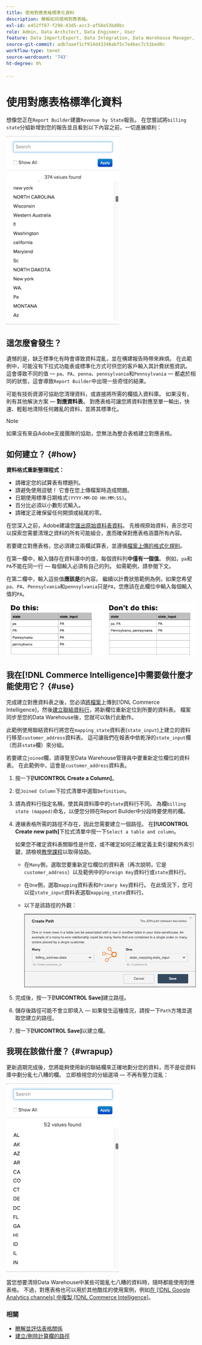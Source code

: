 ```yaml
---
title: 使用對應表格標準化資料
description: 瞭解如何使用對應表格。
exl-id: e452ff87-f298-43d5-acc3-af58e53bd0bc
role: Admin, Data Architect, Data Engineer, User
feature: Data Import/Export, Data Integration, Data Warehouse Manager, Commerce Tables
source-git-commit: adb7aaef1cf914d43348abf5c7e4bec7c51bed0c
workflow-type: tm+mt
source-wordcount: '743'
ht-degree: 0%

---
```


# 使用對應表格標準化資料

想像您正在`Report Builder`建置`Revenue by State`報告。 在您嘗試將`billing state`分組新增到您的報告並且看到以下內容之前，一切進展順利：

![](../../assets/Messy_State_Segments.png)

## 這怎麼會發生？

遺憾的是，缺乏標準化有時會導致資料混亂，並在構建報告時帶來麻煩。 在此範例中，可能沒有下拉式功能表或標準化方式可供您的客戶輸入其計費狀態資訊。 這會導致不同的值 — `pa`、`PA`、`penna`、`pennsylvania`和`Pennsylvania` — 都處於相同的狀態，這會導致`Report Builder`中出現一些奇怪的結果。

可能有技術資源可協助您清理資料，或直接將所需的欄插入資料庫。 如果沒有，則有其他解決方案 — **對應資料表**。 對應表格可讓您將資料對應至單一輸出，快速、輕鬆地清除任何雜亂的資料，並將其標準化。

>[!NOTE]
>
>如果沒有來自Adobe支援團隊的協助，您無法為整合表格建立對應表格。

## 如何建立？ {#how}

**資料格式重新整理程式：**

* 請確定您的試算表有標題列。
* 請避免使用逗號！ 它會在您上傳檔案時造成問題。
* 日期使用標準日期格式`(YYYY-MM-DD HH:MM:SS)`。
* 百分比必須以小數形式輸入。
* 請確定正確保留任何開頭或結尾的零。

在您深入之前，Adobe建議您[匯出原始資料表資料](../../tutorials/export-raw-data.md)。 先檢視原始資料，表示您可以探索您需要清理之資料的所有可能組合，進而確保對應表格涵蓋所有內容。

若要建立對應表格，您必須建立兩欄試算表，並遵循[檔案上傳的格式化規則](../../data-analyst/importing-data/connecting-data/using-file-uploader.md)。

在第一欄中，輸入儲存在資料庫中的值，每個資料列&#x200B;**中僅有一個值**。 例如，`pa`和`PA`不能在同一行 — 每個輸入必須有自己的列。 如需範例，請參閱下文。

在第二欄中，輸入這些值&#x200B;**應該是**&#x200B;的內容。 繼續以計費狀態範例為例，如果您希望`pa`、`PA`、`Pennsylvania`和`pennsylvania`只是`PA`，您應該在此欄位中輸入每個輸入值的`PA`。

![](../../assets/Mapping_table_examples.jpg)

## 我在[!DNL Commerce Intelligence]中需要做什麼才能使用它？ {#use}

完成建立對應資料表之後，您必須[將檔案](../../data-analyst/importing-data/connecting-data/using-file-uploader.md)上傳到[!DNL Commerce Intelligence]，然後[建立聯結資料行](../../data-analyst/data-warehouse-mgr/calc-column-types.md)，將新欄位重新定位到所要的資料表。 檔案同步至您的Data Warehouse後，您就可以執行此動作。

此範例使用聯結資料行將您在`mapping_state`資料表(`state_input`)上建立的資料行移至`customer_address`資料表。 這可讓我們在報表中依乾淨的`state_input`欄（而非`state`欄）來分組。

若要建立`joined`欄，請導覽至Data Warehouse管理員中要重新定位欄位的資料表。 在此範例中，這會是`customer_address`資料表。

1. 按一下&#x200B;**[!UICONTROL Create a Column]**。
1. 從`Joined Column`下拉式清單中選取`Definition`。
1. 請為資料行指定名稱，使其與資料庫中的`state`資料行不同。 為欄`billing state (mapped)`命名，以便您分辨在Report Builder中分段時要使用的欄。
1. 連線表格所需的路徑不存在，因此您需要建立一個路徑。 在&#x200B;**[!UICONTROL Create new path]**&#x200B;下拉式清單中按一下`Select a table and column`。

   如果您不確定資料表關聯性是什麼，或不確定如何正確定義主索引鍵和外索引鍵，請檢視[教學課程](../../data-analyst/data-warehouse-mgr/create-paths-calc-columns.md)以取得協助。

   * 在`Many`側，選取您要重新定位欄位的資料表（再次說明，它是`customer_address`）以及範例中的`Foreign Key`資料行或`state`資料行。
   * 在`One`側，選取`mapping`資料表和`Primary key`資料行。 在此情況下，您可以從`state_input`資料表選取`mapping_state`資料行。
   * 以下是該路徑的外觀：

     ![](../../assets/State_Mapping_Path.png)

1. 完成後，按一下&#x200B;**[!UICONTROL Save]**&#x200B;建立路徑。
1. 儲存後路徑可能不會立即填入 — 如果發生這種情況，請按一下`Path`方塊並選取您建立的路徑。
1. 按一下&#x200B;**[!UICONTROL Save]**&#x200B;以建立欄。

## 我現在該做什麼？ {#wrapup}

更新週期完成後，您將能夠使用新的聯結欄來正確地劃分您的資料，而不是從資料庫中劃分亂七八糟的欄。 立即檢視您的分組選項 — 不再有壓力混亂：

![](../../assets/Clean_State_Segments.png)

當您想要清除Data Warehouse中某些可能亂七八糟的資料時，隨時都能使用對應表格。 不過，對應表格也可以用於其他酷炫的使用案例，例如[在 [!DNL Google Analytics channels] 中複製 [!DNL Commerce Intelligence]](../data-warehouse-mgr/rep-google-analytics-channels.md)。

### 相關

* [瞭解並評估表格關係](../data-warehouse-mgr/table-relationships.md)
* [建立/刪除計算欄的路徑](../data-warehouse-mgr/create-paths-calc-columns.md)
